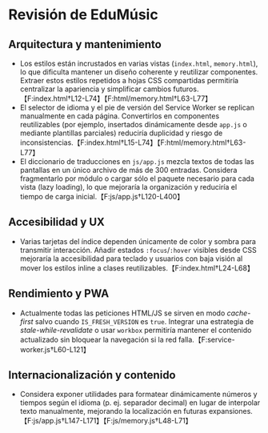 
# Revisión de EduMúsic

## Arquitectura y mantenimiento
- Los estilos están incrustados en varias vistas (`index.html`, `memory.html`), lo que dificulta mantener un diseño coherente y reutilizar componentes. Extraer estos estilos repetidos a hojas CSS compartidas permitiría centralizar la apariencia y simplificar cambios futuros.【F:index.html†L12-L74】【F:html/memory.html†L63-L77】
- El selector de idioma y el pie de versión del Service Worker se replican manualmente en cada página. Convertirlos en componentes reutilizables (por ejemplo, insertados dinámicamente desde `app.js` o mediante plantillas parciales) reduciría duplicidad y riesgo de inconsistencias.【F:index.html†L15-L74】【F:html/memory.html†L63-L77】
- El diccionario de traducciones en `js/app.js` mezcla textos de todas las pantallas en un único archivo de más de 300 entradas. Considera fragmentarlo por módulo o cargar sólo el paquete necesario para cada vista (lazy loading), lo que mejoraría la organización y reduciría el tiempo de carga inicial.【F:js/app.js†L120-L400】

## Accesibilidad y UX
- Varias tarjetas del índice dependen únicamente de color y sombra para transmitir interacción. Añadir estados `:focus`/`:hover` visibles desde CSS mejoraría la accesibilidad para teclado y usuarios con baja visión al mover los estilos inline a clases reutilizables.【F:index.html†L24-L68】


## Rendimiento y PWA


- Actualmente todas las peticiones HTML/JS se sirven en modo *cache-first* salvo cuando `IS_FRESH_VERSION` es `true`. Integrar una estrategia de *stale-while-revalidate* o usar `workbox` permitiría mantener el contenido actualizado sin bloquear la navegación si la red falla.【F:service-worker.js†L60-L121】


## Internacionalización y contenido

- Considera exponer utilidades para formatear dinámicamente números y tiempos según el idioma (p. ej. separador decimal) en lugar de interpolar texto manualmente, mejorando la localización en futuras expansiones.【F:js/app.js†L147-L171】【F:js/memory.js†L48-L71】

